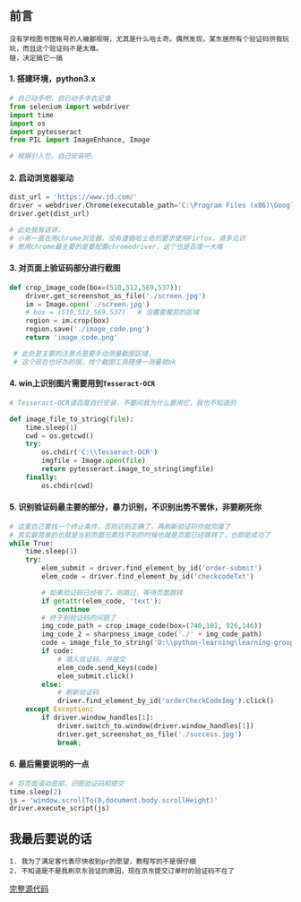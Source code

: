 ## 前言
    没有学校图书馆帐号的人被鄙视呀，尤其是什么哈士奇。偶然发现，某东居然有个验证码供我玩玩，而且这个验证码不是太难。
    隧，决定搞它一搞

#### 1. 搭建环境，python3.x
```python
# 自己动手吧，自已动手丰衣足食
from selenium import webdriver
import time
import os
import pytesseract
from PIL import ImageEnhance, Image

# 根据引入包，自己安装吧，
```

#### 2. 启动浏览器驱动
```python
dist_url = 'https://www.jd.com/'
driver = webdriver.Chrome(executable_path='C:\Program Files (x86)\Google\Chrome\Application\chromedriver')
driver.get(dist_url)

# 此处我有话讲，
# 小弟一直在用chrome浏览器，没有遵循哈士奇的要求使用Firfox，请多见识
# 使用chrome最主要的是要配置chromedriver，这个也是百度一大堆
```

#### 3. 对页面上验证码部分进行截图
```python
def crop_image_code(box=(510,512,569,537)):
    driver.get_screenshot_as_file('./screen.jpg')
    im = Image.open('./screen.jpg')
    # box = (510,512,569,537)   # 设置要裁剪的区域
    region = im.crop(box)
    region.save('./image_code.png')
    return 'image_code.png'

 # 此处是主要的注意点是要手动测量截图区域，
 # 这个现在也好办的很，找个截图工具随便一测量就ok

```

#### 4. win上识别图片需要用到`Tesseract-OCR`
```python
# Tesseract-OCR请百度自行安装，不要问我为什么要用它，我也不知道的

def image_file_to_string(file):
    time.sleep(1)
    cwd = os.getcwd()
    try:
        os.chdir('C:\\Tesseract-OCR')
        imgfile = Image.open(file)
        return pytesseract.image_to_string(imgfile)
    finally:
        os.chdir(cwd)
```
#### 5. 识别验证码最主要的部分，暴力识别，不识别出势不罢休，非要刷死你
```python
# 这里自己要找一个终止条件，否则识别正确了，再刷新验证码你就完蛋了
# 其实最简单的也就是当前页面元素找不到的时候也就是页面已经跳转了，也即是成功了
while True:
    time.sleep(1)
    try:
        elem_submit = driver.find_element_by_id('order-submit')
        elem_code = driver.find_element_by_id('checkcodeTxt')

        # 如果验证码已经有了，则跳过，等待页面跳转
        if getattr(elem_code, 'text'):
            continue
        # 终于到验证码的问题了
        img_code_path = crop_image_code(box=(740,101, 926,146))
        img_code_2 = sharpness_image_code('./' + img_code_path)
        code = image_file_to_string('D:\\python-learning\learning-group\library-auto\\' + img_code_2)
        if code:
            # 填入验证码，并提交
            elem_code.send_keys(code)
            elem_submit.click()
        else:
            # 刷新验证码
            driver.find_element_by_id('orderCheckCodeImg').click()
    except Exception:
        if driver.window_handles[1]:
            driver.switch_to.window(driver.window_handles[1])
            driver.get_screenshot_as_file('./success.jpg')
            break;
```

#### 6. 最后需要说明的一点
```python
# 将页面滚动底部，识图验证码和提交
time.sleep(2)
js = 'window.scrollTo(0,document.body.scrollHeight)'
driver.execute_script(js)
```

## 我最后要说的话
    1. 我为了满足客代表尽快收到pr的愿望，教程写的不是很仔细
    2. 不知道是不是我刷京东验证的原因，现在京东提交订单时的验证码不在了


[完整源代码](https://github.com/twolun/python-learning/blob/master/learning-group/library-auto/login-libray.py)



